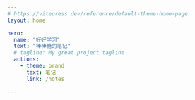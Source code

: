 ```yaml
---
# https://vitepress.dev/reference/default-theme-home-page
layout: home

hero:
  name: "好好学习"
  text: "棒棒糖的笔记"
  # tagline: My great project tagline
  actions:
    - theme: brand
      text: 笔记
      link: /notes

---
```



